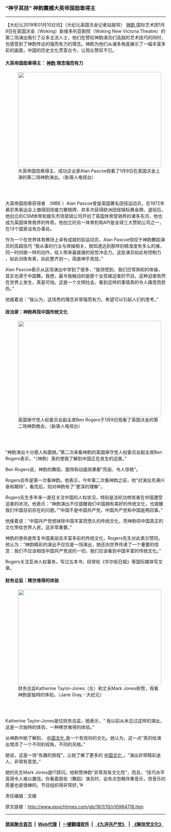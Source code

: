 ### “神乎其技” 神韵震撼大英帝国勋章得主
------------------------

<p>
 【大纪元2019年01月10日讯】（大纪元英国沃金记者站报导）
 <a href="http://www.epochtimes.com/gb/tag/%E7%A5%9E%E9%9F%B5.html">
  神韵
 </a>
 国际艺术团1月9日在英国沃金（Woking）新维多利亚剧院（Woking New Victoria Theatre）的第二场演出吸引了众多主流人士，他们在赞叹神韵演员们高超的艺术技巧的同时，也感受到了神韵传达的强而有力的理念。神韵为他们从诸多角度展示了一幅丰富多彩的画面，中国的历史文化贯穿古今，让观众赞叹不已。
</p>
<h4>
 大英帝国勋章得主：
 <a href="http://www.epochtimes.com/gb/tag/%E7%A5%9E%E9%9F%B5.html">
  神韵
 </a>
 理念强而有力
</h4>
<figure class="wp-caption aligncenter" id="attachment_10964892" style="width: 450px">
 <a href="http://i.epochtimes.com/assets/uploads/2019/01/1901091912352124.jpg">
  <img alt="" class="wp-image-10964892 size-medium" height="300" src="http://i.epochtimes.com/assets/uploads/2019/01/1901091912352124-450x300.jpg" width="450"/>
 </a>
 <br/><figcaption class="wp-caption-text">
  大英帝国勋章得主、成功企业家Alan Pascoe观看了1月9日在英国沃金上演的第二场神韵演出。（新唐人电视台）
 </figcaption><br/>
</figure><br/>
<p>
 大英帝国勋章获得者 （MBE ）Alan Pascoe曾是英国著名田径运动员，在1972年慕尼黑奥运会上摘得田径接力赛银牌，并多次获得欧洲田径锦标赛金牌。退役后，他创立的CSM体育和娱乐市场营销公司开创了英国体育营销界的诸多先河，他也成为英国体育商界的传奇。他创立的另一体育机构API是全球三大赞助公司之一，在13个国家设有办事处。
</p>
<p>
 作为一个在世界体育赛场上卓有成就的前运动员，Alan Pascoe惊叹于神韵舞蹈演员的高超技巧 “我从事的行业与体操相关，我知道达到那样的精准度有多么的难，同一时间做一样的动作，给人带来最直接的视觉冲击力。这些演员如此有控制力 ，如此训练有素，如此整齐划一，简直神乎其技。”
</p>
<p>
 Alan Pascoe表示从这场演出中学到了很多，“我领悟到，我们日常熟知的体操，其实也源于中国舞。我想，最令我触动的是那个女孩被迫害的节目。这种迫害依然在世界上发生，真是可怕。这是一个文明社会，看到这样的事情真的令人痛苦而悲伤。”
</p>
<p>
 他接着说：“我认为，这场秀的理念非常强而有力，希望可以引起人们的思考。”
</p>
<h4>
 政治家：神韵再现中国传统文化
</h4>
<figure class="wp-caption aligncenter" id="attachment_10964900" style="width: 450px">
 <a href="http://i.epochtimes.com/assets/uploads/2019/01/1901091912312124.jpg">
  <img alt="" class="wp-image-10964900 size-medium" height="300" src="http://i.epochtimes.com/assets/uploads/2019/01/1901091912312124-450x300.jpg" width="450"/>
 </a>
 <br/><figcaption class="wp-caption-text">
  英国保守党人权委员会副主席Ben Rogers于1月9日观看了英国沃金的第二场神韵晚会。（新唐人电视台）
 </figcaption><br/>
</figure><br/>
<p>
 “神韵演出十分感人和震撼。”第二次来看神韵的英国保守党人权委员会副主席Ben Rogers表示，“（神韵）真的使我了解到中国正在发生的迫害。”
</p>
<p>
 Ben Rogers说，神韵的舞蹈、服饰和动画效果都“亮丽、令人惊艳”。
</p>
<p>
 Rogers去年是第一次看神韵。他表示，今年第二次看神韵之前，他“对演出充满兴奋和期待”。看完后，则对神韵有了“更深的理解”。
</p>
<p>
 Rogers先生多年来一直在关注中国的人权状况，特别是法轮功修炼者在中国遭受迫害的状况。他表示：“神韵演出不仅提醒我们中国拥有美好的传统文化，也提醒我们中国目前存在的问题。”“中国不是中国共产党，中国共产党和中国是两回事。”
</p>
<p>
 他接着说：“中国共产党想抹除中国丰富而悠久的传统文化，而神韵将中国真正的文化带给世界人民，这非常重要。”
</p>
<p>
 神韵的使命是恢复中国美丽且丰富多彩的传统文化，Rogers先生对此表示赞同。他认为：“神韵精彩的演出不仅仅是一场演出，她还向世界传递了一个重要的信息：我们不应该相信中国共产党说的一切，我们应该看到中国丰富的传统文化。”
</p>
<p>
 Rogers关注亚洲人权事务，写过五本书，经常给《华尔街日报》等国际媒体写文章。
</p>
<h4>
 财务总监：稀世难得的体验
</h4>
<figure class="wp-caption aligncenter" id="attachment_10964906" style="width: 450px">
 <a href="http://i.epochtimes.com/assets/uploads/2019/01/1901091836162124.jpg">
  <img alt="" class="wp-image-10964906 size-medium" height="300" src="http://i.epochtimes.com/assets/uploads/2019/01/1901091836162124-450x300.jpg" width="450"/>
 </a>
 <br/><figcaption class="wp-caption-text">
  财务总监Katherine Taylor-Jones（左）和丈夫Mark Jones称赞，观看神韵是独特的体验。（Jane Gray／大纪元）
 </figcaption><br/>
</figure><br/>
<p>
 Katherine Taylor-Jones是位财务总监，她表示，“ 我以前从未见过这样的演出，这是一次独特的体验，一种稀世难得的体验。”
</p>
<p>
 从神韵中她了解到，
 <a href="http://www.epochtimes.com/gb/tag/%E4%B8%AD%E5%9B%BD%E6%96%87%E5%8C%96.html">
  中国文化
 </a>
 是一个有信仰的文化。她认为，这一点“真的给演出增添了一个不同的视角，不同的风格。”
</p>
<p>
 她说，这是一场“有趣的旅程”，让她了解了更多的
 <a href="http://www.epochtimes.com/gb/tag/%E4%B8%AD%E5%9B%BD%E6%96%87%E5%8C%96.html">
  中国文化
 </a>
 ，“演出非常精彩迷人，非常有意思。”
</p>
<p>
 她的先生Mark Jones是IT顾问。他称赞神韵“非常具有文化性”，而且，“技巧水平高得令人难以置信。你看着那些（舞蹈）演员时，会有点忽略伴奏音乐，但音乐的质量也是很棒的。节目组织得非常好。”#
</p>
<p>
 责任编辑：文婧
</p>

原文链接：http://www.epochtimes.com/gb/19/1/10/n10964718.htm


------------------------
#### [禁闻聚合首页](https://github.com/gfw-breaker/banned-news/blob/master/README.md) &nbsp;|&nbsp; [Web代理](https://github.com/gfw-breaker/open-proxy/blob/master/README.md) &nbsp;|&nbsp; [一键翻墙软件](https://github.com/gfw-breaker/nogfw/blob/master/README.md) &nbsp;|&nbsp; [《九评共产党》](https://github.com/gfw-breaker/9ping.md/blob/master/README.md#九评之一评共产党是什么) &nbsp;|&nbsp; [《解体党文化》](https://github.com/gfw-breaker/jtdwh.md/blob/master/README.md#绪论)